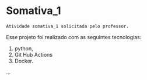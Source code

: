 # Somativa_1

`Atividade somativa_1 solicitada pelo professor.`

Esse projeto foi realizado com as seguintes tecnologias: 
1. python,
2. Git Hub Actions 
3. Docker.

...


